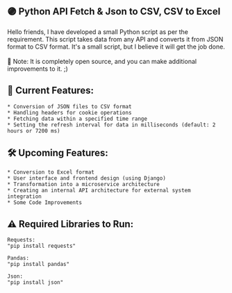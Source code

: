 🟣 Python API Fetch & Json to CSV, CSV to Excel 
--
Hello friends, I have developed a small Python script as per the requirement.
This script takes data from any API and converts it from JSON format to CSV format.
It's a small script, but I believe it will get the job done. <br> <br> 📜 Note: It is completely open source, and you can make additional improvements to it. ;)

🚀 Current Features:
--
    * Conversion of JSON files to CSV format
    * Handling headers for cookie operations
    * Fetching data within a specified time range
    * Setting the refresh interval for data in milliseconds (default: 2 hours or 7200 ms)

🛠️ Upcoming Features:
--
    * Conversion to Excel format
    * User interface and frontend design (using Django)
    * Transformation into a microservice architecture
    * Creating an internal API architecture for external system integration
    * Some Code Improvements

⚠️ Required Libraries to Run:
--
    Requests: 
    "pip install requests"

    Pandas:
    "pip install pandas"

    Json: 
    "pip install json"